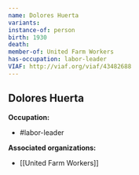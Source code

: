 ```yaml
---
name: Dolores Huerta
variants: 
instance-of: person
birth: 1930
death: 
member-of: United Farm Workers
has-occupation: labor-leader
VIAF: http://viaf.org/viaf/43482688
---
```

## Dolores Huerta

**Occupation:** 
- #labor-leader

**Associated organizations:** 
- [[United Farm Workers]]